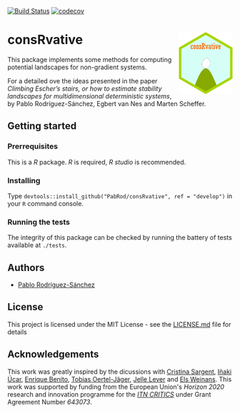 [![Build Status](https://travis-ci.org/PabRod/consRvative.svg?branch=master)](https://travis-ci.org/PabRod/consRvative)
[![codecov](https://codecov.io/gh/PabRod/consRvative/branch/master/graph/badge.svg)](https://codecov.io/gh/PabRod/consRvative)

# consRvative <img src="vignettes/img/logo.png" width="120" align="right" />
This package implements some methods for computing potential landscapes for non-gradient systems.

For a detailed ove the ideas presented in the paper _Climbing Escher’s stairs, or how to estimate stability
landscapes for multidimensional deterministic systems_, by Pablo Rodríguez-Sánchez, Egbert van Nes and Marten Scheffer.

## Getting started

### Prerrequisites
This is a _R_ package. _R_ is required, _R studio_ is recommended.

### Installing
Type `devtools::install_github("PabRod/consRvative", ref = "develop")` in your `R` command console.

### Running the tests
The integrity of this package can be checked by running the battery of tests available at `./tests`.

## Authors
- [Pablo Rodríguez-Sánchez](https://pabrod.github.io)

## License
This project is licensed under the MIT License - see the [LICENSE.md](LICENSE.md) file for details

## Acknowledgements
This work was greatly inspired by the dicussions with [Cristina Sargent](https://www.researchgate.net/profile/Cristina_Sargent), [Iñaki Úcar](https://github.com/Enchufa2/), [Enrique Benito](https://sites.google.com/site/enriquebenitomatias/), [Tobias Oertel-Jäger](https://users.fmi.uni-jena.de/~tjaeger/), [Jelle Lever](https://www.linkedin.com/in/jellelever/) and [Els Weinans](https://www.wur.nl/es/Persons/Els-E-Els-Weinans-MSc.htm). This work was supported by funding from the European Union's _Horizon 2020_ research and innovation programme for the [_ITN CRITICS_](http://www.criticsitn.eu/wp/) under Grant Agreement Number _643073_.
